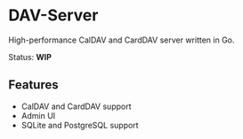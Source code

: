 # DAV-Server

High-performance CalDAV and CardDAV server written in Go.

Status: **WIP**

## Features
- CalDAV and CardDAV support
- Admin UI
- SQLite and PostgreSQL support
